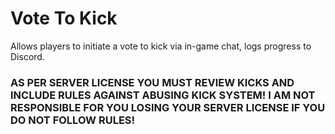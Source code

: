 # Vote To Kick
Allows players to initiate a vote to kick via in-game chat, logs progress to Discord.

### AS PER SERVER LICENSE YOU MUST REVIEW KICKS AND INCLUDE RULES AGAINST ABUSING KICK SYSTEM! I AM NOT RESPONSIBLE FOR YOU LOSING YOUR SERVER LICENSE IF YOU DO NOT FOLLOW RULES!
